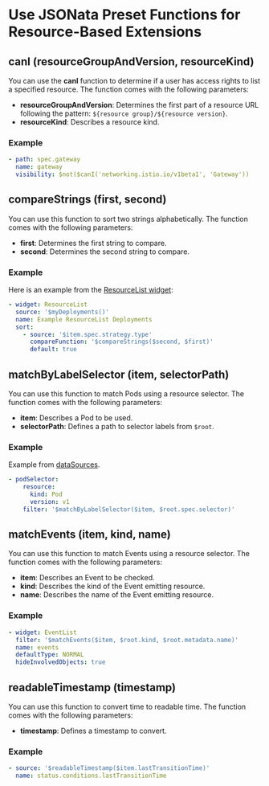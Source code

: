 # Use JSONata Preset Functions for Resource-Based Extensions

## canI (resourceGroupAndVersion, resourceKind)

You can use the **canI** function to determine if a user has access rights to list a specified resource. The function comes with the following parameters:

- **resourceGroupAndVersion**: Determines the first part of a resource URL following the pattern: `${resource group}/${resource version}`.
- **resourceKind**: Describes a resource kind.

### Example

```yaml
- path: spec.gateway
  name: gateway
  visibility: $not($canI('networking.istio.io/v1beta1', 'Gateway'))
```

## compareStrings (first, second)

You can use this function to sort two strings alphabetically. The function comes with the following parameters:

- **first**: Determines the first string to compare.
- **second**: Determines the second string to compare.

### Example

Here is an example from the [ResourceList widget](./50-list-and-details-widgets.md#resourcelist):

```yaml
- widget: ResourceList
  source: '$myDeployments()'
  name: Example ResourceList Deployments
  sort:
    - source: '$item.spec.strategy.type'
      compareFunction: '$compareStrings($second, $first)'
      default: true
```

## matchByLabelSelector (item, selectorPath)

You can use this function to match Pods using a resource selector. The function comes with the following parameters:

- **item**: Describes a Pod to be used.
- **selectorPath**: Defines a path to selector labels from `$root`.

### Example

Example from [dataSources](90-datasources.md).

```yaml
- podSelector:
    resource:
      kind: Pod
      version: v1
    filter: '$matchByLabelSelector($item, $root.spec.selector)'
```

## matchEvents (item, kind, name)

You can use this function to match Events using a resource selector. The function comes with the following parameters:

- **item**: Describes an Event to be checked.
- **kind**: Describes the kind of the Event emitting resource.
- **name**: Describes the name of the Event emitting resource.

### Example

```yaml
- widget: EventList
  filter: '$matchEvents($item, $root.kind, $root.metadata.name)'
  name: events
  defaultType: NORMAL
  hideInvolvedObjects: true
```

## readableTimestamp (timestamp)

You can use this function to convert time to readable time. The function comes with the following parameters:

- **timestamp**: Defines a timestamp to convert.

### Example

```yaml
- source: '$readableTimestamp($item.lastTransitionTime)'
  name: status.conditions.lastTransitionTime
```
